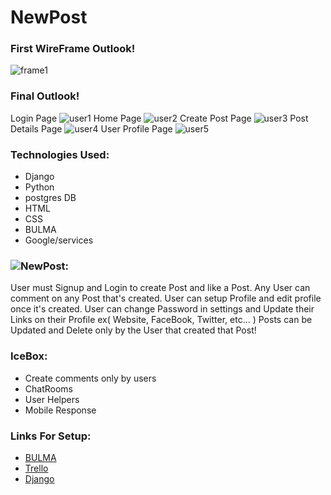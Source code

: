# NewPost
### First WireFrame Outlook!
![frame1](https://i.imgur.com/Mi3lxAl.png)
### Final Outlook!
Login Page
![user1](https://i.imgur.com/HbUK5Lc.png)
Home Page
![user2](https://i.imgur.com/AWB6k0S.png)
Create Post Page
![user3](https://i.imgur.com/ntpnF25.png)
Post Details Page
![user4](https://i.imgur.com/VmJFAI5.png)
User Profile Page
![user5](https://i.imgur.com/FGMKuo4.png)
### Technologies Used:
* Django
* Python
* postgres DB
* HTML
* CSS
* BULMA
* Google/services
### ![NewPost:](https://newpostpost.herokuapp.com/)
User must Signup and Login to create Post and like a Post. Any User can comment on any Post that's created. User can setup Profile and edit profile once it's created. User can change Password in settings and Update their Links on their Profile ex( Website, FaceBook, Twitter, etc... ) Posts can be Updated and Delete only by the User that created that Post!
### IceBox:
* Create comments only by users
* ChatRooms
* User Helpers
* Mobile Response
### Links For Setup:
* [BULMA](https://bulma.io/)
* [Trello](https://trello.com/b/hrH9YQC1/passnote)
* [Django](https://docs.djangoproject.com/en/3.1/)


